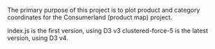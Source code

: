 The primary purpose of this project is to plot product and category coordinates for the Consumerland (product map) project.

index.js is the first version, using D3 v3
clustered-force-5 is the latest version, using D3 v4. 